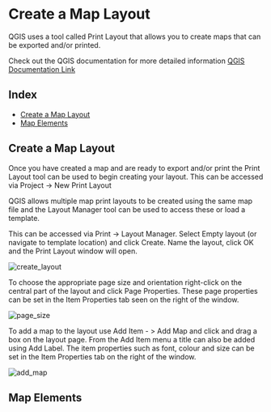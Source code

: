 # Create a Map Layout
		
QGIS uses a tool called Print Layout that allows you to create maps that can be exported and/or printed.

Check out the QGIS documentation for more detailed information [QGIS Documentation Link](https://docs.qgis.org/3.16/en/docs/user_manual/print_composer/overview_composer.html)	

## Index
* [Create a Map Layout](#Create-a-Map-Layout)
* [Map Elements](#Map-Elements)
		

## Create a Map Layout

Once you have created a map and are ready to export and/or print the Print Layout tool can be used to begin creating your layout. This can be accessed via Project -> New Print Layout		

QGIS allows multiple map print layouts to be created using the same map file and the Layout Manager tool can be used to access these or load a template. 

This can be accessed via Print -> Layout Manager. Select Empty layout (or navigate to template location) and click Create. Name the layout, click OK and the Print Layout window will open.
	
![create_layout](https://github.com/gecko2019/gis-pantry/blob/master/docs/getting-started-with-QGIS/images/create_layout.gif "Lets make a map!")
  
To choose the appropriate page size and orientation right-click on the central part of the layout and click Page Properties. These page properties can be set in the Item Properties tab seen on the right of the window.

![page_size](https://github.com/gecko2019/gis-pantry/blob/master/docs/getting-started-with-QGIS/images/page_size.gif)

To add a map to the layout use Add Item - > Add Map and click and drag a box on the layout page. From the Add Item menu a title can also be added using Add Label. The item properties such as font, colour and size can be set in the Item Properties tab on the right of the window.

![add_map](https://github.com/gecko2019/gis-pantry/blob/master/docs/getting-started-with-QGIS/images/add_map.gif)

## Map Elements
		

